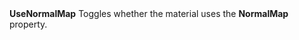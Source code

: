 <tr>
<td><strong>UseNormalMap</strong></td>
<td>Toggles whether the material uses the <strong>NormalMap</strong> property.</td>
</tr>
